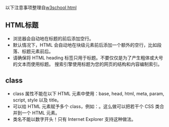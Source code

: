以下注意事项整理自[w3school html](http://www.w3school.com.cn/html/)
## HTML标题
- 浏览器会自动地在标题的前后添加空行。
- 默认情况下，HTML 会自动地在块级元素前后添加一个额外的空行，比如段落、标题元素前后。
- 请确保将 HTML heading 标签只用于标题。不要仅仅是为了产生粗体或大号的文本而使用标题。
搜索引擎使用标题为您的网页的结构和内容编制索引。

## class
- class 属性不能在以下 HTML 元素中使用：base, head, html, meta, param, script, style 以及 title。
- 可以给 HTML 元素赋予多个 class，例如：<span class="left_menu important">。这么做可以把若干个 CSS 类合并到一个 HTML 元素。
- 类名不能以数字开头！只有 Internet Explorer 支持这种做法。
